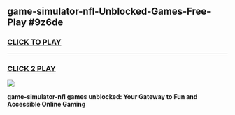 
## game-simulator-nfl-Unblocked-Games-Free-Play #9z6de
<h3>
<a href="https://us.freeplayer.one?title=game-simulator-nfl&ref=9M">CLICK TO PLAY</a></h3>
<hr>

<h3>
<a href="https://us.freeplayer.one?title=game-simulator-nfl&ref=9M">CLICK 2 PLAY</a>
  
</h3>

<a href="https://us.freeplayer.one?title=game-simulator-nfl&ref=9M"><img src="https://clearcache.store/games.png"></a>


**game-simulator-nfl games unblocked: Your Gateway to Fun and Accessible Online Gaming**
